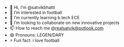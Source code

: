 - 👋 Hi, I’m @satvikbhatti
- 👀 I’m interested in football
- 🌱 I’m currently learning b.tech ECE
- 💞️ I’m looking to collaborate on new innovative projects
- 📫 How to reach me @realsatvik@outlook.com
- 😄 Pronouns: LEGEN/DARY
- ⚡ Fun fact: i love football

<!---
satvikbhatti/satvikbhatti is a ✨ special ✨ repository because its `README.md` (this file) appears on your GitHub profile.
You can click the Preview link to take a look at your changes.
--->
